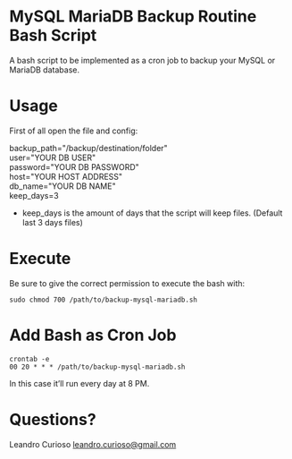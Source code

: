 # MySQL MariaDB Backup Routine Bash Script
A bash script to be implemented as a cron job to backup your MySQL or MariaDB database.

# Usage
First of all open the file and config:

backup_path="/backup/destination/folder"<br/>
user="YOUR DB USER"<br/>
password="YOUR DB PASSWORD"<br/>
host="YOUR HOST ADDRESS"<br/>
db_name="YOUR DB NAME"<br/>
keep_days=3
* keep_days is the amount of days that the script will keep files. (Default last 3 days files)<br/>

# Execute
Be sure to give the correct permission to execute the bash with:

```shell
sudo chmod 700 /path/to/backup-mysql-mariadb.sh
```

# Add Bash as Cron Job
```shell
crontab -e
00 20 * * * /path/to/backup-mysql-mariadb.sh
```
In this case it’ll run every day at 8 PM.

# Questions?
Leandro Curioso <leandro.curioso@gmail.com>
